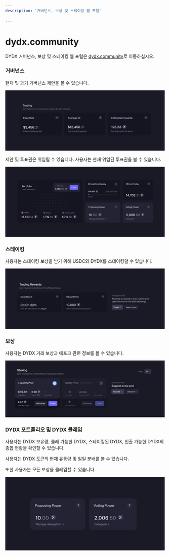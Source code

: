 ```yaml
---
description: '거버넌스, 보상 및 스테이킹 웹 포털'

---
```


# dydx.community

DYDX 거버넌스, 보상 및 스테이킹 웹 포털은 [dydx.community](https://dydx.community)로 이동하십시오.

### 거버넌스

현재 및 과거 거버넌스 제안을 볼 수 있습니다.

![](.gitbook/assets/image%20%2818%29.png)

제안 및 투표권은 위임될 수 있습니다. 사용자는 현재 위임된 투표권을 볼 수 있습니다.

![](.gitbook/assets/image%20%2816%29.png)

### 스테이킹

사용자는 스테이킹 보상을 받기 위해 USDC와 DYDX를 스테이킹할 수 있습니다.

![](.gitbook/assets/image%20%2817%29.png)

### 보상

사용자는 DYDX 거래 보상과 에포크 관련 정보를 볼 수 있습니다.

![](.gitbook/assets/image%20%2815%29.png)

### DYDX 포트폴리오 및 DYDX 클레임

사용자는 DYDX 보유량, 클레 가능한 DYDX, 스테이킹된 DYDX, 인출 가능한 DYDX의 종합 현황을 확인할 수 있습니다.

사용자는 DYDX 토큰의 현재 유통량 및 일일 분배를 볼 수 있습니다.

또한 사용자는 모든 보상을 클레임할 수 있습니다.

![](.gitbook/assets/image%20%2814%29.png)

